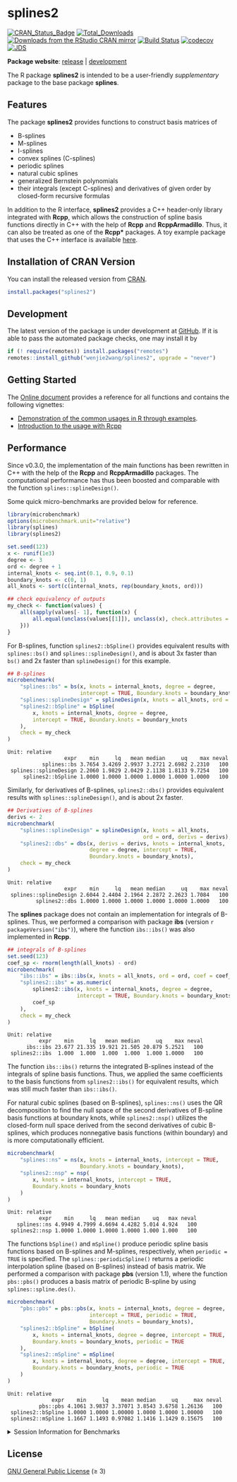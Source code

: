 splines2
================

[![CRAN_Status_Badge](https://www.r-pkg.org/badges/version/splines2)](https://CRAN.R-project.org/package=splines2)
[![Total_Downloads](https://cranlogs.r-pkg.org/badges/grand-total/splines2)](https://CRAN.R-project.org/package=splines2)
[![Downloads from the RStudio CRAN
mirror](https://cranlogs.r-pkg.org/badges/splines2)](https://CRAN.R-project.org/package=splines2)
[![Build
Status](https://github.com/wenjie2wang/splines2/workflows/R-CMD-check/badge.svg)](https://github.com/wenjie2wang/splines2/actions)
[![codecov](https://codecov.io/gh/wenjie2wang/splines2/branch/main/graph/badge.svg)](https://app.codecov.io/gh/wenjie2wang/splines2)
[![JDS](https://img.shields.io/badge/JDS-10.6339%2F21--JDS1020-brightgreen)](https://doi.org/10.6339/21-JDS1020)

**Package website**: [release](https://wwenjie.org/splines2) \|
[development](https://wwenjie.org/splines2/dev)

The R package **splines2** is intended to be a user-friendly
*supplementary* package to the base package **splines**.

## Features

The package **splines2** provides functions to construct basis matrices
of

- B-splines
- M-splines
- I-splines
- convex splines (C-splines)
- periodic splines
- natural cubic splines
- generalized Bernstein polynomials
- their integrals (except C-splines) and derivatives of given order by
  closed-form recursive formulas

In addition to the R interface, **splines2** provides a C++ header-only
library integrated with **Rcpp**, which allows the construction of
spline basis functions directly in C++ with the help of **Rcpp** and
**RcppArmadillo**. Thus, it can also be treated as one of the **Rcpp\***
packages. A toy example package that uses the C++ interface is available
[here](https://github.com/wenjie2wang/example-pkg-Rcpp-splines2).

## Installation of CRAN Version

You can install the released version from
[CRAN](https://CRAN.R-project.org/package=splines2).

``` r
install.packages("splines2")
```

## Development

The latest version of the package is under development at
[GitHub](https://github.com/wenjie2wang/splines2). If it is able to pass
the automated package checks, one may install it by

``` r
if (! require(remotes)) install.packages("remotes")
remotes::install_github("wenjie2wang/splines2", upgrade = "never")
```

## Getting Started

The [Online document](https://wwenjie.org/splines2) provides a reference
for all functions and contains the following vignettes:

- [Demonstration of the common usages in R through
  examples](https://wwenjie.org/splines2/articles/splines2-intro).
- [Introduction to the usage with
  Rcpp](https://wwenjie.org/splines2/articles/splines2-wi-rcpp)

## Performance

Since v0.3.0, the implementation of the main functions has been
rewritten in C++ with the help of the **Rcpp** and **RcppArmadillo**
packages. The computational performance has thus been boosted and
comparable with the function `splines::splineDesign()`.

Some quick micro-benchmarks are provided below for reference.

``` r
library(microbenchmark)
options(microbenchmark.unit="relative")
library(splines)
library(splines2)

set.seed(123)
x <- runif(1e3)
degree <- 3
ord <- degree + 1
internal_knots <- seq.int(0.1, 0.9, 0.1)
boundary_knots <- c(0, 1)
all_knots <- sort(c(internal_knots, rep(boundary_knots, ord)))

## check equivalency of outputs
my_check <- function(values) {
    all(sapply(values[- 1], function(x) {
        all.equal(unclass(values[[1]]), unclass(x), check.attributes = FALSE)
    }))
}
```

For B-splines, function `splines2::bSpline()` provides equivalent
results with `splines::bs()` and `splines::splineDesign()`, and is about
3x faster than `bs()` and 2x faster than `splineDesign()` for this
example.

``` r
## B-splines
microbenchmark(
    "splines::bs" = bs(x, knots = internal_knots, degree = degree,
                       intercept = TRUE, Boundary.knots = boundary_knots),
    "splines::splineDesign" = splineDesign(x, knots = all_knots, ord = ord),
    "splines2::bSpline" = bSpline(
        x, knots = internal_knots, degree = degree,
        intercept = TRUE, Boundary.knots = boundary_knots
    ),
    check = my_check
)
```

    Unit: relative
                      expr    min     lq   mean median     uq    max neval
               splines::bs 3.7654 3.4269 2.9937 3.2721 2.6982 2.2310   100
     splines::splineDesign 2.2060 1.9829 2.0429 2.1138 1.8133 9.7254   100
         splines2::bSpline 1.0000 1.0000 1.0000 1.0000 1.0000 1.0000   100

Similarly, for derivatives of B-splines, `splines2::dbs()` provides
equivalent results with `splines::splineDesign()`, and is about 2x
faster.

``` r
## Derivatives of B-splines
derivs <- 2
microbenchmark(
    "splines::splineDesign" = splineDesign(x, knots = all_knots,
                                           ord = ord, derivs = derivs),
    "splines2::dbs" = dbs(x, derivs = derivs, knots = internal_knots,
                          degree = degree, intercept = TRUE,
                          Boundary.knots = boundary_knots),
    check = my_check
)
```

    Unit: relative
                      expr    min     lq   mean median     uq    max neval
     splines::splineDesign 2.6044 2.4404 2.1964 2.2872 2.2623 1.7084   100
             splines2::dbs 1.0000 1.0000 1.0000 1.0000 1.0000 1.0000   100

The **splines** package does not contain an implementation for integrals
of B-splines. Thus, we performed a comparison with package **ibs**
(version `r packageVersion("ibs")`), where the function `ibs::ibs()` was
also implemented in **Rcpp**.

``` r
## integrals of B-splines
set.seed(123)
coef_sp <- rnorm(length(all_knots) - ord)
microbenchmark(
    "ibs::ibs" = ibs::ibs(x, knots = all_knots, ord = ord, coef = coef_sp),
    "splines2::ibs" = as.numeric(
        splines2::ibs(x, knots = internal_knots, degree = degree,
                      intercept = TRUE, Boundary.knots = boundary_knots) %*%
        coef_sp
    ),
    check = my_check
)
```

    Unit: relative
              expr    min     lq   mean median     uq    max neval
          ibs::ibs 23.677 21.335 19.921 21.505 20.879 5.2521   100
     splines2::ibs  1.000  1.000  1.000  1.000  1.000 1.0000   100

The function `ibs::ibs()` returns the integrated B-splines instead of
the integrals of spline basis functions. Thus, we applied the same
coefficients to the basis functions from `splines2::ibs()` for
equivalent results, which was still much faster than `ibs::ibs()`.

For natural cubic splines (based on B-splines), `splines::ns()` uses the
QR decomposition to find the null space of the second derivatives of
B-spline basis functions at boundary knots, while `splines2::nsp()`
utilizes the closed-form null space derived from the second derivatives
of cubic B-splines, which produces nonnegative basis functions (within
boundary) and is more computationally efficient.

``` r
microbenchmark(
    "splines::ns" = ns(x, knots = internal_knots, intercept = TRUE,
                       Boundary.knots = boundary_knots),
    "splines2::nsp" = nsp(
        x, knots = internal_knots, intercept = TRUE,
        Boundary.knots = boundary_knots
    )
)
```

    Unit: relative
              expr    min     lq   mean median    uq   max neval
       splines::ns 4.9949 4.7999 4.6694 4.4282 5.014 4.924   100
     splines2::nsp 1.0000 1.0000 1.0000 1.0000 1.000 1.000   100

The functions `bSpline()` and `mSpline()` produce periodic spline basis
functions based on B-splines and M-splines, respectively, when
`periodic = TRUE` is specified. The `splines::periodicSpline()` returns
a periodic interpolation spline (based on B-splines) instead of basis
matrix. We performed a comparison with package **pbs** (version 1.1),
where the function `pbs::pbs()` produces a basis matrix of periodic
B-spline by using `splines::spline.des()`.

``` r
microbenchmark(
    "pbs::pbs" = pbs::pbs(x, knots = internal_knots, degree = degree,
                          intercept = TRUE, periodic = TRUE,
                          Boundary.knots = boundary_knots),
    "splines2::bSpline" = bSpline(
        x, knots = internal_knots, degree = degree, intercept = TRUE,
        Boundary.knots = boundary_knots, periodic = TRUE
    ),
    "splines2::mSpline" = mSpline(
        x, knots = internal_knots, degree = degree, intercept = TRUE,
        Boundary.knots = boundary_knots, periodic = TRUE
    )
)
```

    Unit: relative
                  expr    min     lq    mean median     uq     max neval
              pbs::pbs 4.1061 3.9837 3.37071 3.8543 3.6758 1.26136   100
     splines2::bSpline 1.0000 1.0000 1.00000 1.0000 1.0000 1.00000   100
     splines2::mSpline 1.1667 1.1493 0.97082 1.1416 1.1429 0.15675   100

<details>
<summary>
Session Information for Benchmarks
</summary>

``` r
sessionInfo()
```

    R version 4.4.0 (2024-04-24)
    Platform: x86_64-pc-linux-gnu
    Running under: Arch Linux

    Matrix products: default
    BLAS/LAPACK: /usr/lib/libopenblas.so.0.3;  LAPACK version 3.12.0

    locale:
     [1] LC_CTYPE=en_US.UTF-8       LC_NUMERIC=C               LC_TIME=en_US.UTF-8       
     [4] LC_COLLATE=en_US.UTF-8     LC_MONETARY=en_US.UTF-8    LC_MESSAGES=en_US.UTF-8   
     [7] LC_PAPER=en_US.UTF-8       LC_NAME=C                  LC_ADDRESS=C              
    [10] LC_TELEPHONE=C             LC_MEASUREMENT=en_US.UTF-8 LC_IDENTIFICATION=C       

    time zone: America/New_York
    tzcode source: system (glibc)

    attached base packages:
    [1] splines   stats     graphics  grDevices utils     datasets  methods   base     

    other attached packages:
    [1] splines2_0.5.2        microbenchmark_1.4.10

    loaded via a namespace (and not attached):
     [1] digest_0.6.35     codetools_0.2-20  ibs_1.4           fastmap_1.1.1     xfun_0.43        
     [6] pbs_1.1           knitr_1.46        htmltools_0.5.8.1 rmarkdown_2.26    cli_3.6.2        
    [11] compiler_4.4.0    tools_4.4.0       evaluate_0.23     Rcpp_1.0.12       yaml_2.3.8       
    [16] rlang_1.1.3      

</details>

## License

[GNU General Public License](https://www.gnu.org/licenses/) (≥ 3)
